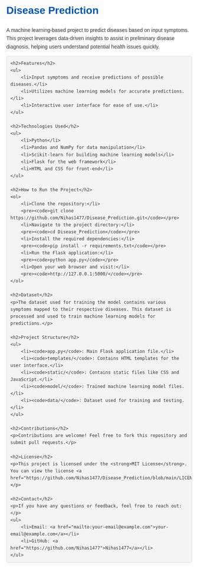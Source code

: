 <!DOCTYPE html>
<html lang="en">
<head>
    <meta charset="UTF-8">
    <meta name="viewport" content="width=device-width, initial-scale=1.0">
    <title>Disease Prediction</title>
    <style>
        body {
            font-family: Arial, sans-serif;
            line-height: 1.6;
            margin: 20px;
            color: #333;
        }
        h1, h2, h3 {
            color: #0056b3;
        }
        pre {
            background: #f4f4f4;
            padding: 10px;
            border: 1px solid #ddd;
            border-radius: 5px;
            overflow-x: auto;
        }
        a {
            color: #007bff;
            text-decoration: none;
        }
        a:hover {
            text-decoration: underline;
        }
        ul {
            padding-left: 20px;
        }
    </style>
</head>
<body>
    <h1>Disease Prediction</h1>
    <p>A machine learning-based project to predict diseases based on input symptoms. This project leverages data-driven insights to assist in preliminary disease diagnosis, helping users understand potential health issues quickly.</p>

    <h2>Features</h2>
    <ul>
        <li>Input symptoms and receive predictions of possible diseases.</li>
        <li>Utilizes machine learning models for accurate predictions.</li>
        <li>Interactive user interface for ease of use.</li>
    </ul>

    <h2>Technologies Used</h2>
    <ul>
        <li>Python</li>
        <li>Pandas and NumPy for data manipulation</li>
        <li>Scikit-learn for building machine learning models</li>
        <li>Flask for the web framework</li>
        <li>HTML and CSS for front-end</li>
    </ul>

    <h2>How to Run the Project</h2>
    <ol>
        <li>Clone the repository:</li>
        <pre><code>git clone https://github.com/Nihas1477/Disease_Prediction.git</code></pre>
        <li>Navigate to the project directory:</li>
        <pre><code>cd Disease_Prediction</code></pre>
        <li>Install the required dependencies:</li>
        <pre><code>pip install -r requirements.txt</code></pre>
        <li>Run the Flask application:</li>
        <pre><code>python app.py</code></pre>
        <li>Open your web browser and visit:</li>
        <pre><code>http://127.0.0.1:5000/</code></pre>
    </ol>

    <h2>Dataset</h2>
    <p>The dataset used for training the model contains various symptoms mapped to their respective diseases. This dataset is processed and used to train machine learning models for predictions.</p>

    <h2>Project Structure</h2>
    <ul>
        <li><code>app.py</code>: Main Flask application file.</li>
        <li><code>templates/</code>: Contains HTML templates for the user interface.</li>
        <li><code>static/</code>: Contains static files like CSS and JavaScript.</li>
        <li><code>model/</code>: Trained machine learning model files.</li>
        <li><code>data/</code>: Dataset used for training and testing.</li>
    </ul>

    <h2>Contributions</h2>
    <p>Contributions are welcome! Feel free to fork this repository and submit pull requests.</p>

    <h2>License</h2>
    <p>This project is licensed under the <strong>MIT License</strong>. You can view the license <a href="https://github.com/Nihas1477/Disease_Prediction/blob/main/LICENSE">here</a>.</p>

    <h2>Contact</h2>
    <p>If you have any questions or feedback, feel free to reach out:</p>
    <ul>
        <li>Email: <a href="mailto:your-email@example.com">your-email@example.com</a></li>
        <li>GitHub: <a href="https://github.com/Nihas1477">Nihas1477</a></li>
    </ul>
</body>
</html>
